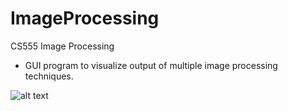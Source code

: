 # ImageProcessing
CS555 Image Processing
- GUI program to visualize output of multiple image processing techniques.

![alt text](https://github.com/jrlepere/ImageTransformationProject/blob/master/imgs/ImageProcessingTool.png)
